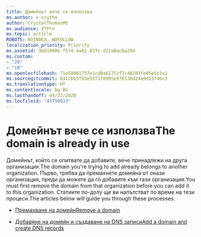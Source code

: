 ```yaml
---
title: Домейнът вече се използва
ms.author: v-crytho
author: CrystalThomasMS
ms.audience: ITPro
ms.topic: article
ROBOTS: NOINDEX, NOFOLLOW
localization_priority: Priority
ms.assetid: 3b01008b-f57d-4a82-837c-d22a0ac6a294
ms.custom:
- "29"
- "10"
ms.openlocfilehash: 71e58081757e1cd8a61753f7c48283fe05e5c1a1
ms.sourcegitcommit: 631cbb5f03e5371f0995e976536d24e9d13746c3
ms.translationtype: HT
ms.contentlocale: bg-BG
ms.lasthandoff: 04/22/2020
ms.locfileid: "43759933"
---
```

# <a name="the-domain-is-already-in-use"></a><span data-ttu-id="88eaf-102">Домейнът вече се използва</span><span class="sxs-lookup"><span data-stu-id="88eaf-102">The domain is already in use</span></span>

<span data-ttu-id="88eaf-103">Домейнът, който се опитвате да добавите, вече принадлежи на друга организация.</span><span class="sxs-lookup"><span data-stu-id="88eaf-103">The domain you're trying to add already belongs to another organization.</span></span> <span data-ttu-id="88eaf-104">Първо, трябва да премахнете домейна от онази организация, преди да можете да го добавите към тази организация.</span><span class="sxs-lookup"><span data-stu-id="88eaf-104">You must first remove the domain from that organization before you can add it to this organization.</span></span> <span data-ttu-id="88eaf-105">Статиите по-долу ще ви напътстват по време на тези процеси.</span><span class="sxs-lookup"><span data-stu-id="88eaf-105">The articles below will guide you through these processes.</span></span>
  
- [<span data-ttu-id="88eaf-106">Премахване на домейн</span><span class="sxs-lookup"><span data-stu-id="88eaf-106">Remove a domain</span></span>](https://docs.microsoft.com/office365/admin/get-help-with-domains/remove-a-domain)

- [<span data-ttu-id="88eaf-107">Добавяне на домейн и създаване на DNS записи</span><span class="sxs-lookup"><span data-stu-id="88eaf-107">Add a domain and create DNS records</span></span>](https://docs.microsoft.com/office365/admin/get-help-with-domains/create-dns-records-at-any-dns-hosting-provider)
